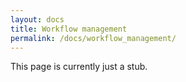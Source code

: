 ```yaml
---
layout: docs
title: Workflow management
permalink: /docs/workflow_management/
---
```


This page is currently just a stub.
